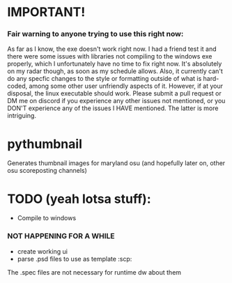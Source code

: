 # IMPORTANT!
### Fair warning to anyone trying to use this right now: 
As far as I know, the exe doesn't work right now. I had a friend test it and there were some issues with libraries not compiling to the windows exe properly, which I unfortunately have no time to fix right now. It's absolutely on my radar though, as soon as my schedule allows. 
Also, it currently can't do any specfic changes to the style or formatting outside of what is hard-coded, among some other user unfriendly aspects of it.
However, if at your disposal, the linux executable should work. Please submit a pull request or DM me on discord if you experience any other issues not mentioned, or you DON'T experience any of the issues I HAVE mentioned. The latter is more intriguing.



# pythumbnail

Generates thumbnail images for maryland osu (and hopefully later on, other osu scoreposting channels)

# TODO (yeah lotsa stuff):
- Compile to windows


### NOT HAPPENING FOR A WHILE
- create working ui
- parse .psd files to use as template :scp:


The .spec files are not necessary for runtime dw about them
